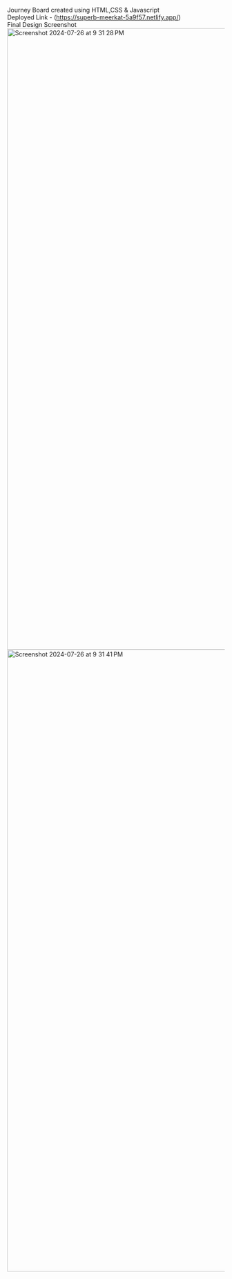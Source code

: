 Journey Board created using HTML,CSS & Javascript\
Deployed Link - (https://superb-meerkat-5a9f57.netlify.app/)\
Final Design Screenshot
<img width="1439" alt="Screenshot 2024-07-26 at 9 31 28 PM" src="https://github.com/user-attachments/assets/32365d79-d0dd-499f-ab5e-dc1d3d2e8554">
<img width="1440" alt="Screenshot 2024-07-26 at 9 31 41 PM" src="https://github.com/user-attachments/assets/fc459c34-8c34-443a-9a8c-c7e4ce2cecac">
